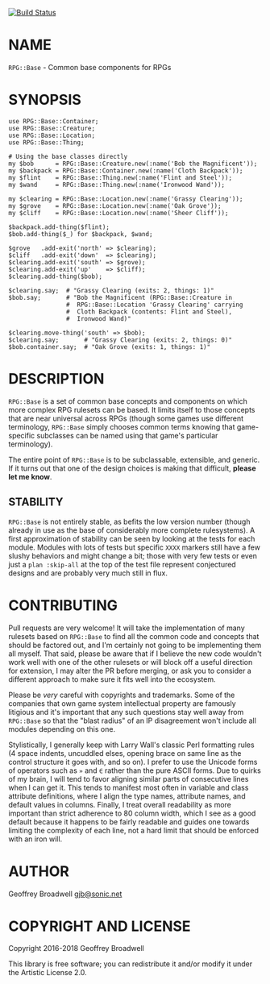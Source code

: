 [![Build Status](https://travis-ci.org/japhb/RPG-Base.svg?branch=master)](https://travis-ci.org/japhb/RPG-Base)

NAME
====

`RPG::Base` - Common base components for RPGs

SYNOPSIS
========

    use RPG::Base::Container;
    use RPG::Base::Creature;
    use RPG::Base::Location;
    use RPG::Base::Thing;

    # Using the base classes directly
    my $bob      = RPG::Base::Creature.new(:name('Bob the Magnificent'));
    my $backpack = RPG::Base::Container.new(:name('Cloth Backpack'));
    my $flint    = RPG::Base::Thing.new(:name('Flint and Steel'));
    my $wand     = RPG::Base::Thing.new(:name('Ironwood Wand'));

    my $clearing = RPG::Base::Location.new(:name('Grassy Clearing'));
    my $grove    = RPG::Base::Location.new(:name('Oak Grove'));
    my $cliff    = RPG::Base::Location.new(:name('Sheer Cliff'));

    $backpack.add-thing($flint);
    $bob.add-thing($_) for $backpack, $wand;

    $grove   .add-exit('north' => $clearing);
    $cliff   .add-exit('down'  => $clearing);
    $clearing.add-exit('south' => $grove);
    $clearing.add-exit('up'    => $cliff);
    $clearing.add-thing($bob);

    $clearing.say;  # "Grassy Clearing (exits: 2, things: 1)"
    $bob.say;       # "Bob the Magnificent (RPG::Base::Creature in
                    #  RPG::Base::Location 'Grassy Clearing' carrying
                    #  Cloth Backpack (contents: Flint and Steel),
                    #  Ironwood Wand)"

    $clearing.move-thing('south' => $bob);
    $clearing.say;       # "Grassy Clearing (exits: 2, things: 0)"
    $bob.container.say;  # "Oak Grove (exits: 1, things: 1)"

DESCRIPTION
===========

`RPG::Base` is a set of common base concepts and components on which more complex RPG rulesets can be based. It limits itself to those concepts that are near universal across RPGs (though some games use different terminology, `RPG::Base` simply chooses common terms knowing that game-specific subclasses can be named using that game's particular terminology).

The entire point of `RPG::Base` is to be subclassable, extensible, and generic. If it turns out that one of the design choices is making that difficult, **please let me know**.

STABILITY
---------

`RPG::Base` is not entirely stable, as befits the low version number (though already in use as the base of considerably more complete rulesystems). A first approximation of stability can be seen by looking at the tests for each module. Modules with lots of tests but specific `XXXX` markers still have a few slushy behaviors and might change a bit; those with very few tests or even just a `plan :skip-all` at the top of the test file represent conjectured designs and are probably very much still in flux.

CONTRIBUTING
============

Pull requests are very welcome! It will take the implementation of many rulesets based on `RPG::Base` to find all the common code and concepts that should be factored out, and I'm certainly not going to be implementing them all myself. That said, please be aware that if I believe the new code wouldn't work well with one of the other rulesets or will block off a useful direction for extension, I may alter the PR before merging, or ask you to consider a different approach to make sure it fits well into the ecosystem.

Please be *very* careful with copyrights and trademarks. Some of the companies that own game system intellectual property are famously litigious and it's important that any such questions stay well away from `RPG::Base` so that the "blast radius" of an IP disagreement won't include all modules depending on this one.

Stylistically, I generally keep with Larry Wall's classic Perl formatting rules (4 space indents, uncuddled elses, opening brace on same line as the control structure it goes with, and so on). I prefer to use the Unicode forms of operators such as `»` and `∈` rather than the pure ASCII forms. Due to quirks of my brain, I will tend to favor aligning similar parts of consecutive lines when I can get it. This tends to manifest most often in variable and class attribute definitions, where I align the type names, attribute names, and default values in columns. Finally, I treat overall readability as more important than strict adherence to 80 column width, which I see as a good default because it happens to be fairly readable and guides one towards limiting the complexity of each line, not a hard limit that should be enforced with an iron will.

AUTHOR
======

Geoffrey Broadwell <gjb@sonic.net>

COPYRIGHT AND LICENSE
=====================

Copyright 2016-2018 Geoffrey Broadwell

This library is free software; you can redistribute it and/or modify it under the Artistic License 2.0.


